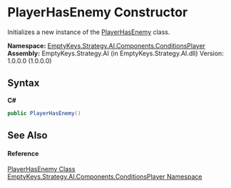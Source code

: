 # PlayerHasEnemy Constructor 
 

Initializes a new instance of the <a href="T_EmptyKeys_Strategy_AI_Components_ConditionsPlayer_PlayerHasEnemy">PlayerHasEnemy</a> class.

**Namespace:**&nbsp;<a href="N_EmptyKeys_Strategy_AI_Components_ConditionsPlayer">EmptyKeys.Strategy.AI.Components.ConditionsPlayer</a><br />**Assembly:**&nbsp;EmptyKeys.Strategy.AI (in EmptyKeys.Strategy.AI.dll) Version: 1.0.0.0 (1.0.0.0)

## Syntax

**C#**<br />
``` C#
public PlayerHasEnemy()
```


## See Also


#### Reference
<a href="T_EmptyKeys_Strategy_AI_Components_ConditionsPlayer_PlayerHasEnemy">PlayerHasEnemy Class</a><br /><a href="N_EmptyKeys_Strategy_AI_Components_ConditionsPlayer">EmptyKeys.Strategy.AI.Components.ConditionsPlayer Namespace</a><br />